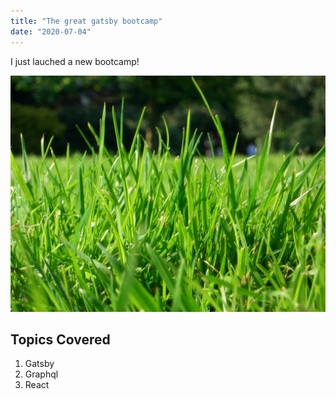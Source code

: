 ```yaml
---
title: "The great gatsby bootcamp"
date: "2020-07-04"
---
```


I just lauched a new bootcamp!

![Grass](./grass.jpg)

## Topics Covered

1. Gatsby
2. Graphql
3. React